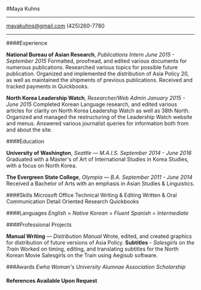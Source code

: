 #Maya Kuhns

---

mayakuhns@gmail.com
(425)260-7780
___

####Experience

**National Bureau of Asian Research**, *Publications Intern*
*June 2015 - September 2015*
Formatted, proofread, and edited various documents for numerous publications.
Researched various topics for possible future publication.
Organized and implemented the distribution of Asia Policy 20, as well as maintained the shipments of previous publications.
Received and tracked payments in Quickbooks.

**North Korea Leadership Watch**, *Researcher/Web Admin*
*January 2015 - June 2015*
Completed Korean Language research, and edited various articles for clarity on North Korea Leadership Watch as well as 38th North.
Organized and managed the restructuring of the Leadership Watch website and menus.
Answered various journalist queries for information both from and about the site.

####Education

**University of Washington**, *Seattle* — *M.A.I.S.*
*September 2014 - June 2016*
Graduated with a Master's of Art of International Studies in Korea Studies, with a focus on North Korea.

**The Evergreen State College**, *Olympia* — *B.A.*
*September 2011 - June 2014*
Received a Bachelor of Arts with an emphasis in Asian Studies & Linguistics.

####Skills
Microsoft Office
Technical Writing & Editing
Written & Oral Communication
Detail Oriented
Research
Quickbooks

####Languages
*English* = *Native*
*Korean* = *Fluent*
*Spanish* = *Intermediate*

####Professional Projects

**Manual Writing** — *Distribution Manual*
Wrote, edited, and created graphics for distribution of future versions of Asia Policy.
**Subtitles** - *Salesgirls on the Train*
Worked on timing, editing, and translating subtitles for the North Korean Movie Salesgirls on the Train using Aegisub software.

###Awards
*Ewha Woman's University Alumnae Association Scholarship*

#### References Available Upon Request
